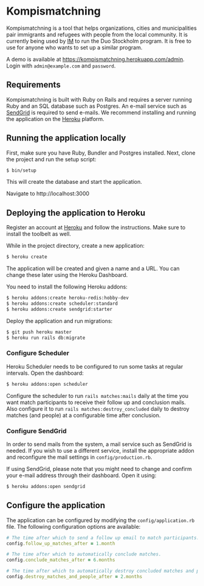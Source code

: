 # Kompismatchning

Kompismatchning is a tool that helps organizations, cities and municipalities pair immigrants and refugees with people from the local community. It is currently being used by [IM](https://www.manniskohjalp.se) to run the Duo Stockholm program. It is free to use for anyone who wants to set up a similar program.

A demo is available at https://kompismatchning.herokuapp.com/admin. Login with `admin@example.com` and `password`.

## Requirements

Kompismatchning is built with Ruby on Rails and requires a server running Ruby and an SQL database such as Postgres. An e-mail service such as [SendGrid](https://www.sendgrid.com) is required to send e-mails. We recommend installing and running the application on the [Heroku](https://www.heroku.com) platform.

## Running the application locally

First, make sure you have Ruby, Bundler and Postgres installed. Next, clone the project and run the setup script:

```sh
$ bin/setup
```

This will create the database and start the application.

Navigate to http://localhost:3000

## Deploying the application to Heroku

Register an account at [Heroku](https://www.heroku.com) and follow the instructions. Make sure to install the toolbelt as well.

While in the project directory, create a new application:

```sh
$ heroku create
```

The application will be created and given a name and a URL. You can change these later using the Heroku Dashboard.

You need to install the following Heroku addons:

```sh
$ heroku addons:create heroku-redis:hobby-dev
$ heroku addons:create scheduler:standard
$ heroku addons:create sendgrid:starter
```

Deploy the application and run migrations:

```sh
$ git push heroku master
$ heroku run rails db:migrate
```

### Configure Scheduler

Heroku Scheduler needs to be configured to run some tasks at regular intervals. Open the dashboard:

```sh
$ heroku addons:open scheduler
```

Configure the scheduler to run `rails matches:mails` daily at the time you want match participants to receive their follow up and conclusion mails. Also configure it to run `rails matches:destroy_concluded` daily to destroy matches (and people) at a configurable time after conclusion.

### Configure SendGrid

In order to send mails from the system, a mail service such as SendGrid is needed. If you wish to use a different service, install the appropriate addon and reconfigure the mail settings in `config/production.rb`.

If using SendGrid, please note that you might need to change and confirm your e-mail address through their dashboard. Open it using:

```sh
$ heroku addons:open sendgrid
```

## Configure the application

The application can be configured by modifying the `config/application.rb` file. The following configuration options are available:

```ruby
# The time after which to send a follow up email to match participants.
config.follow_up_matches_after = 1.month

# The time after which to automatically conclude matches.
config.conclude_matches_after = 6.months

# The time after which to automatically destroy concluded matches and people.
config.destroy_matches_and_people_after = 2.months
```
